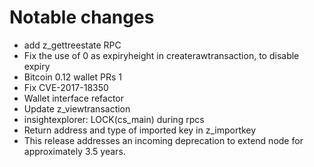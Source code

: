 Notable changes
===============

* add z_gettreestate RPC
* Fix the use of 0 as expiryheight in createrawtransaction, to disable expiry
* Bitcoin 0.12 wallet PRs 1
* Fix CVE-2017-18350
* Wallet interface refactor
* Update z_viewtransaction
* insightexplorer: LOCK(cs_main) during rpcs
* Return address and type of imported key in z_importkey
* This release addresses an incoming deprecation to extend node for approximately 3.5 years.

